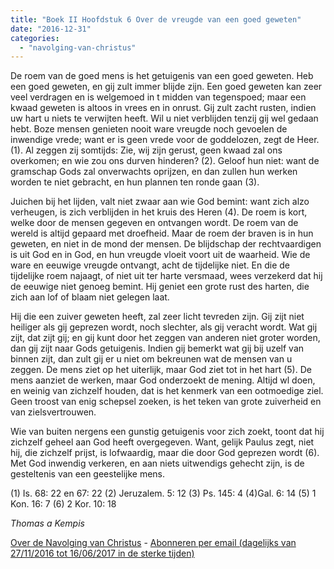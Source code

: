 ```yaml
---
title: "Boek II Hoofdstuk 6 Over de vreugde van een goed geweten"
date: "2016-12-31"
categories: 
  - "navolging-van-christus"
---
```


De roem van de goed mens is het getuigenis van een goed geweten. Heb een goed geweten, en gij zult immer blijde zijn. Een goed geweten kan zeer veel verdragen en is welgemoed in t midden van tegenspoed; maar een kwaad geweten is altoos in vrees en in onrust. Gij zult zacht rusten, indien uw hart u niets te verwijten heeft. Wil u niet verblijden tenzij gij wel gedaan hebt. Boze mensen genieten nooit ware vreugde noch gevoelen de inwendige vrede; want er is geen vrede voor de goddelozen, zegt de Heer. (1). Al zeggen zij somtijds: Zie, wij zijn gerust, geen kwaad zal ons overkomen; en wie zou ons durven hinderen? (2). Geloof hun niet: want de gramschap Gods zal onverwachts oprijzen, en dan zullen hun werken worden te niet gebracht, en hun plannen ten ronde gaan (3).

Juichen bij het lijden, valt niet zwaar aan wie God bemint: want zich alzo verheugen, is zich verblijden in het kruis des Heren (4). De roem is kort, welke door de mensen gegeven en ontvangen wordt. De roem van de wereld is altijd gepaard met droefheid. Maar de roem der braven is in hun geweten, en niet in de mond der mensen. De blijdschap der rechtvaardigen is uit God en in God, en hun vreugde vloeit voort uit de waarheid. Wie de ware en eeuwige vreugde ontvangt, acht de tijdelijke niet. En die de tijdelijke roem najaagt, of niet uit ter harte versmaad, wees verzekerd dat hij de eeuwige niet genoeg bemint. Hij geniet een grote rust des harten, die zich aan lof of blaam niet gelegen laat.

Hij die een zuiver geweten heeft, zal zeer licht tevreden zijn. Gij zijt niet heiliger als gij geprezen wordt, noch slechter, als gij veracht wordt. Wat gij zijt, dat zijt gij; en gij kunt door het zeggen van anderen niet groter worden, dan gij zijt naar Gods getuigenis. Indien gij bemerkt wat gij bij uzelf van binnen zijt, dan zult gij er u niet om bekreunen wat de mensen van u zeggen. De mens ziet op het uiterlijk, maar God ziet tot in het hart (5). De mens aanziet de werken, maar God onderzoekt de mening. Altijd wl doen, en weinig van zichzelf houden, dat is het kenmerk van een ootmoedige ziel. Geen troost van enig schepsel zoeken, is het teken van grote zuiverheid en van zielsvertrouwen.

Wie van buiten nergens een gunstig getuigenis voor zich zoekt, toont dat hij zichzelf geheel aan God heeft overgegeven. Want, gelijk Paulus zegt, niet hij, die zichzelf prijst, is lofwaardig, maar die door God geprezen wordt (6). Met God inwendig verkeren, en aan niets uitwendigs gehecht zijn, is de gesteltenis van een geestelijke mens.

(1) Is. 68: 22 en 67: 22 (2) Jeruzalem. 5: 12 (3) Ps. 145: 4 (4)Gal. 6: 14 (5) 1 Kon. 16: 7 (6) 2 Kor. 10: 18

_Thomas a Kempis_

[Over de Navolging van Christus](/blog/de-navolging-van-christus-in-de-sterke-tijden/) - [Abonneren per email (dagelijks van 27/11/2016 tot 16/06/2017 in de sterke tijden)](http://eepurl.com/cg9VGT)
